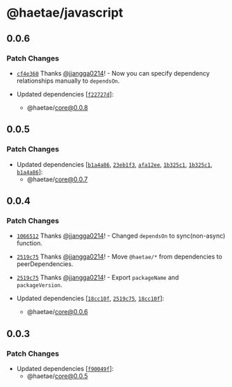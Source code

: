 # @haetae/javascript

## 0.0.6

### Patch Changes

- [`cf4e360`](https://github.com/jjangga0214/haetae/commit/cf4e3608b91d95e8c0c8062ded80e2d208ca0ef3) Thanks [@jjangga0214](https://github.com/jjangga0214)! - Now you can specify dependency relationships manually to `dependsOn`.

- Updated dependencies [[`f22727d`](https://github.com/jjangga0214/haetae/commit/f22727d146e9038246b546a33d350579eceee453)]:
  - @haetae/core@0.0.8

## 0.0.5

### Patch Changes

- Updated dependencies [[`b1a4a86`](https://github.com/jjangga0214/haetae/commit/b1a4a86bc725fb3f3e5ba71cb7422455e272cf2a), [`23eb1f3`](https://github.com/jjangga0214/haetae/commit/23eb1f3dad8e55e178c6375064b41b5a2e33fe6e), [`afa12ee`](https://github.com/jjangga0214/haetae/commit/afa12eee27560856fa40754f9d04aaa3bf920c1d), [`1b325c1`](https://github.com/jjangga0214/haetae/commit/1b325c1e5de124fbbd09cd3910cf77b30164f990), [`1b325c1`](https://github.com/jjangga0214/haetae/commit/1b325c1e5de124fbbd09cd3910cf77b30164f990), [`b1a4a86`](https://github.com/jjangga0214/haetae/commit/b1a4a86bc725fb3f3e5ba71cb7422455e272cf2a)]:
  - @haetae/core@0.0.7

## 0.0.4

### Patch Changes

- [`1066512`](https://github.com/jjangga0214/haetae/commit/1066512bd353a517d5f57d25b72b65d7be80720e) Thanks [@jjangga0214](https://github.com/jjangga0214)! - Changed `dependsOn` to sync(non-async) function.

- [`2519c75`](https://github.com/jjangga0214/haetae/commit/2519c75646778e9f882755f7185bb737ae589b67) Thanks [@jjangga0214](https://github.com/jjangga0214)! - Move `@haetae/*` from dependencies to peerDependencies.

- [`2519c75`](https://github.com/jjangga0214/haetae/commit/2519c75646778e9f882755f7185bb737ae589b67) Thanks [@jjangga0214](https://github.com/jjangga0214)! - Export `packageName` and `packageVersion`.

- Updated dependencies [[`18cc10f`](https://github.com/jjangga0214/haetae/commit/18cc10fe6504e2ba7c13c40e78237bbe20abc07b), [`2519c75`](https://github.com/jjangga0214/haetae/commit/2519c75646778e9f882755f7185bb737ae589b67), [`18cc10f`](https://github.com/jjangga0214/haetae/commit/18cc10fe6504e2ba7c13c40e78237bbe20abc07b)]:
  - @haetae/core@0.0.6

## 0.0.3

### Patch Changes

- Updated dependencies [[`f90049f`](https://github.com/jjangga0214/haetae/commit/f90049f79d288815f9ee4122ded81a3df9191b23)]:
  - @haetae/core@0.0.5
